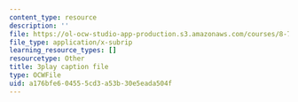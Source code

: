 ```yaml
---
content_type: resource
description: ''
file: https://ol-ocw-studio-app-production.s3.amazonaws.com/courses/8-701-introduction-to-nuclear-and-particle-physics-fall-2020/a176bfe604555cd3a53b30e5eada504f_BqZ8TiM-UVs.vtt
file_type: application/x-subrip
learning_resource_types: []
resourcetype: Other
title: 3play caption file
type: OCWFile
uid: a176bfe6-0455-5cd3-a53b-30e5eada504f
---
```

